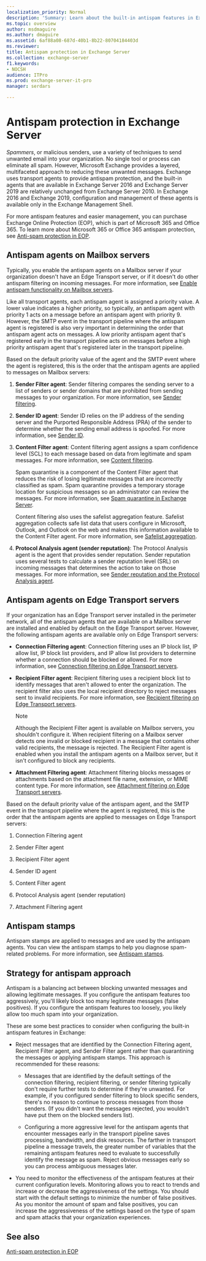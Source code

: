 ```yaml
---
localization_priority: Normal
description: 'Summary: Learn about the built-in antispam features in Exchange Server 2016 and Exchange Server 2019 to reduce unwanted (or junk) email sent to your organization.'
ms.topic: overview
author: msdmaguire
ms.author: dmaguire
ms.assetid: 6af88a08-687d-40b1-8b22-80704184403d
ms.reviewer: 
title: Antispam protection in Exchange Server
ms.collection: exchange-server
f1.keywords:
- NOCSH
audience: ITPro
ms.prod: exchange-server-it-pro
manager: serdars

---
```


# Antispam protection in Exchange Server

 *Spammers*, or malicious senders, use a variety of techniques to send unwanted email into your organization. No single tool or process can eliminate all spam. However, Microsoft Exchange provides a layered, multifaceted approach to reducing these unwanted messages. Exchange uses transport agents to provide antispam protection, and the built-in agents that are available in Exchange Server 2016 and Exchange Server 2019 are relatively unchanged from Exchange Server 2010. In Exchange 2016 and Exchange 2019, configuration and management of these agents is available only in the Exchange Management Shell.

For more antispam features and easier management, you can purchase Exchange Online Protection (EOP), which is part of Microsoft 365 and Office 365. To learn more about Microsoft 365 or Office 365 antispam protection, see [Anti-spam protection in EOP](/microsoft-365/security/office-365-security/anti-spam-protection).

## Antispam agents on Mailbox servers
<a name="Mailbox"> </a>

Typically, you enable the antispam agents on a Mailbox server if your organization doesn't have an Edge Transport server, or if it doesn't do other antispam filtering on incoming messages. For more information, see [Enable antispam functionality on Mailbox servers](antispam-on-mailbox-servers.md).

Like all transport agents, each antispam agent is assigned a priority value. A lower value indicates a higher priority, so typically, an antispam agent with priority 1 acts on a message before an antispam agent with priority 9. However, the SMTP event in the transport pipeline where the antispam agent is registered is also very important in determining the order that antispam agent acts on messages. A low priority antispam agent that's registered early in the transport pipeline acts on messages before a high priority antispam agent that's registered later in the transport pipeline.

Based on the default priority value of the agent and the SMTP event where the agent is registered, this is the order that the antispam agents are applied to messages on Mailbox servers:

1. **Sender Filter agent**: Sender filtering compares the sending server to a list of senders or sender domains that are prohibited from sending messages to your organization. For more information, see [Sender filtering](sender-filtering.md).

2. **Sender ID agent**: Sender ID relies on the IP address of the sending server and the Purported Responsible Address (PRA) of the sender to determine whether the sending email address is spoofed. For more information, see [Sender ID](sender-id.md).

3. **Content Filter agent**: Content filtering agent assigns a spam confidence level (SCL) to each message based on data from legitimate and spam messages. For more information, see [Content filtering](content-filtering.md).

    Spam quarantine is a component of the Content Filter agent that reduces the risk of losing legitimate messages that are incorrectly classified as spam. Spam quarantine provides a temporary storage location for suspicious messages so an administrator can review the messages. For more information, see [Spam quarantine in Exchange Server](spam-quarantine.md).

    Content filtering also uses the safelist aggregation feature. Safelist aggregation collects safe list data that users configure in Microsoft, Outlook, and Outlook on the web and makes this information available to the Content Filter agent. For more information, see [Safelist aggregation](safelist-aggregation.md).

4. **Protocol Analysis agent (sender reputation)**: The Protocol Analysis agent is the agent that provides sender reputation. Sender reputation uses several tests to calculate a sender reputation level (SRL) on incoming messages that determines the action to take on those messages. For more information, see [Sender reputation and the Protocol Analysis agent](sender-reputation.md).

## Antispam agents on Edge Transport servers
<a name="Edge"> </a>

If your organization has an Edge Transport server installed in the perimeter network, all of the antispam agents that are available on a Mailbox server are installed and enabled by default on the Edge Transport server. However, the following antispam agents are available only on Edge Transport servers:

- **Connection Filtering agent**: Connection filtering uses an IP block list, IP allow list, IP block list providers, and IP allow list providers to determine whether a connection should be blocked or allowed. For more information, see [Connection filtering on Edge Transport servers](connection-filtering.md).

- **Recipient Filter agent**: Recipient filtering uses a recipient block list to identify messages that aren't allowed to enter the organization. The recipient filter also uses the local recipient directory to reject messages sent to invalid recipients. For more information, see [Recipient filtering on Edge Transport servers](recipient-filtering.md).

    > [!NOTE]
    > Although the Recipient Filter agent is available on Mailbox servers, you shouldn't configure it. When recipient filtering on a Mailbox server detects one invalid or blocked recipient in a message that contains other valid recipients, the message is rejected. The Recipient Filter agent is enabled when you install the antispam agents on a Mailbox server, but it isn't configured to block any recipients.

- **Attachment Filtering agent**: Attachment filtering blocks messages or attachments based on the attachment file name, extension, or MIME content type. For more information, see [Attachment filtering on Edge Transport servers](attachment-filtering.md).

Based on the default priority value of the antispam agent, and the SMTP event in the transport pipeline where the agent is registered, this is the order that the antispam agents are applied to messages on Edge Transport servers:

1. Connection Filtering agent

2. Sender Filter agent

3. Recipient Filter agent

4. Sender ID agent

5. Content Filter agent

6. Protocol Analysis agent (sender reputation)

7. Attachment Filtering agent

## Antispam stamps
<a name="Stamps"> </a>

Antispam stamps are applied to messages and are used by the antispam agents. You can view the antispam stamps to help you diagnose spam-related problems. For more information, see [Antispam stamps](antispam-stamps.md).

## Strategy for antispam approach
<a name="Strategy"> </a>

Antispam is a balancing act between blocking unwanted messages and allowing legitimate messages. If you configure the antispam features too aggressively, you'll likely block too many legitimate messages (false positives). If you configure the antispam features too loosely, you likely allow too much spam into your organization.

These are some best practices to consider when configuring the built-in antispam features in Exchange:

- Reject messages that are identified by the Connection Filtering agent, Recipient Filter agent, and Sender Filter agent rather than quarantining the messages or applying antispam stamps. This approach is recommended for these reasons:

  - Messages that are identified by the default settings of the connection filtering, recipient filtering, or sender filtering typically don't require further tests to determine if they're unwanted. For example, if you configured sender filtering to block specific senders, there's no reason to continue to process messages from those senders. (If you didn't want the messages rejected, you wouldn't have put them on the blocked senders list).

  - Configuring a more aggressive level for the antispam agents that encounter messages early in the transport pipeline saves processing, bandwidth, and disk resources. The farther in transport pipeline a message travels, the greater number of variables that the remaining antispam features need to evaluate to successfully identify the message as spam. Reject obvious messages early so you can process ambiguous messages later.

- You need to monitor the effectiveness of the antispam features at their current configuration levels. Monitoring allows you to react to trends and increase or decrease the aggressiveness of the settings. You should start with the default settings to minimize the number of false positives. As you monitor the amount of spam and false positives, you can increase the aggressiveness of the settings based on the type of spam and spam attacks that your organization experiences.

## See also
<a name="Strategy"> </a>

[Anti-spam protection in EOP](/microsoft-365/security/office-365-security/anti-spam-protection)